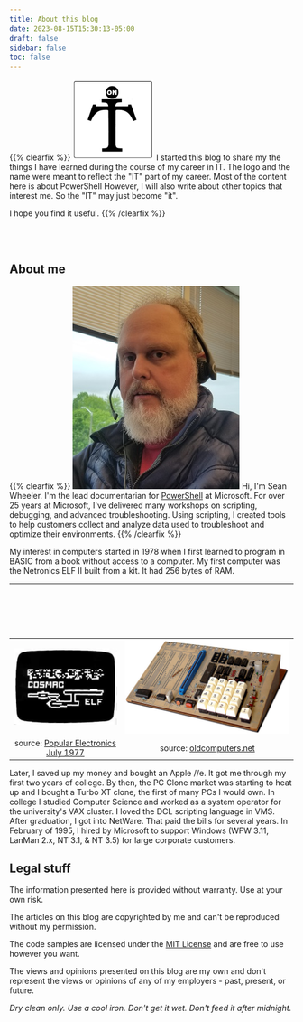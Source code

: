 ```yaml
---
title: About this blog
date: 2023-08-15T15:30:13-05:00
draft: false
sidebar: false
toc: false
---
```


{{% clearfix %}}
![Blog logo][06]
I started this blog to share my the things I have learned during the course of my career in IT. The
logo and the name were meant to reflect the "IT" part of my career. Most of the content here is
about PowerShell However, I will also write about other topics that interest me. So the "IT" may
just become "it".

I hope you find it useful.
{{% /clearfix %}}

&nbsp;<br>
&nbsp;<br>

## About me

{{% clearfix %}}
![Sean D. Wheeler][05] Hi, I'm Sean Wheeler. I'm the lead documentarian for [PowerShell][02] at
Microsoft. For over 25 years at Microsoft, I've delivered many workshops on scripting, debugging,
and advanced troubleshooting. Using scripting, I created tools to help customers collect and analyze
data used to troubleshoot and optimize their environments.
{{% /clearfix %}}

My interest in computers started in 1978 when I first learned to program in BASIC from a book
without access to a computer. My first computer was the Netronics ELF II built from a kit. It had
256 bytes of RAM.

---

&nbsp;<br>
&nbsp;<br>
&nbsp;<br>
&nbsp;<br>

|                                             |                                 |
| :-----------------------------------------: | :-----------------------------: |
|            ![Elf 2 graphics][04]            | ![Netronics Elf 2 computer][01] |
| source: [Popular Electronics July 1977][08] | source: [oldcomputers.net][07]  |

Later, I saved up my money and bought an Apple //e. It got me through my first two years of college.
By then, the PC Clone market was starting to heat up and I bought a Turbo XT clone, the first of
many PCs I would own. In college I studied Computer Science and worked as a system operator for the
university's VAX cluster. I loved the DCL scripting language in VMS. After graduation, I got into
NetWare. That paid the bills for several years. In February of 1995, I hired by Microsoft to support
Windows (WFW 3.11, LanMan 2.x, NT 3.1, & NT 3.5) for large corporate customers.

## Legal stuff

The information presented here is provided without warranty. Use at your own risk.

The articles on this blog are copyrighted by me and can't be reproduced without my permission.

The code samples are licensed under the [MIT License][03] and are free to use however you want.

The views and opinions presented on this blog are my own and don't represent the views or opinions
of any of my employers - past, present, or future.

_Dry clean only. Use a cool iron. Don't get it wet. Don't feed it after midnight._

<!-- link references -->
[01]: netronics-elf.jpg "Netronics ELF II"
[02]: https://learn.microsoft.com/powershell
[03]: https://opensource.org/licenses/MIT
[04]: tvgrafik.png "Elf 2 graphics"
[05]: Profile-20190514-4x5.jpg?height=200px#float-start "Sean D. Wheeler"
[06]: OnIT-15x15.png#float-start "Sean On IT"
[07]: https://oldcomputers.net/netronics-elf.html
[08]: https://www.americanradiohistory.com/Archive-Poptronics/70s/1977/Poptronics-1977-07.pdf
